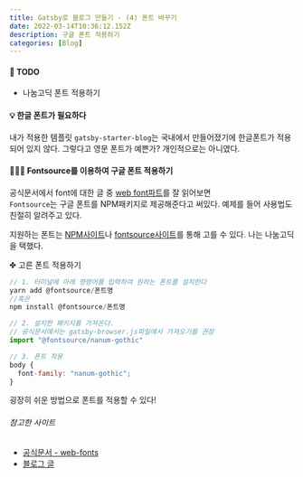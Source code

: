 ```yaml
---
title: Gatsby로 블로그 만들기 - (4) 폰트 바꾸기
date: 2022-03-14T10:36:12.152Z
description: 구글 폰트 적용하기
categories: [Blog]
---
```


#### 🚩 TODO

- 나눔고딕 폰트 적용하기

#### 💡 한글 폰트가 필요하다

내가 적용한 템플릿 `gatsby-starter-blog`는 국내에서 만들어졌기에 한글폰트가 적용되어 있지 않다. 그렇다고 영문 폰트가 예쁜가? 개인적으로는 아니였다.

#### 👩🏻‍💻 Fontsource를 이용하여 구글 폰트 적용하기

공식문서에서 font에 대한 글 중 <a  href="https://www.gatsbyjs.com/docs/how-to/styling/using-web-fonts/#self-host-google-fonts-with-fontsource" target="_blank" rel="noopener noreferrer">web font파트</a>를 잘 읽어보면<br>
`Fontsource`는 구글 폰트를 NPM패키지로 제공해준다고 써있다. 예제를 들어 사용법도 친절히 알려주고 있다.

지원하는 폰트는 <a href="https://www.npmjs.com/search?q=fontsource" target="_blank" rel="noopener noreferrer">NPM사이트</a>나 <a href="https://fontsource.org/fonts" target="_blank" rel="noopener noreferrer">fontsource사이트</a>를 통해 고를 수 있다. 나는 나눔고딕을 택했다.

✤ 고른 폰트 적용하기

```jsx
// 1. 터미널에 아래 명령어를 입력하여 원하는 폰트를 설치한다
yarn add @fontsource/폰트명
//혹은
npm install @fontsource/폰트명

```

```jsx
// 2. 설치한 패키지를 가져온다.
// 공식문서에서는 gatsby-browser.js파일에서 가져오기를 권장
import "@fontsource/nanum-gothic"
```

```jsx
// 3. 폰트 적용
body {
  font-family: "nanum-gothic";
}
```

굉장히 쉬운 방법으로 폰트를 적용할 수 있다!

###### 참고한 사이트

- <a href="https://www.gatsbyjs.com/docs/how-to/styling/using-web-fonts/" target="_blank" rel="noopener noreferrer">공식문서 - web-fonts</a>
- <a href="https://soopdop.github.io/2020/11/25/change-font-in-gatsby/" target="_blank" rel="noopener noreferrer">블로그 글 </a>
